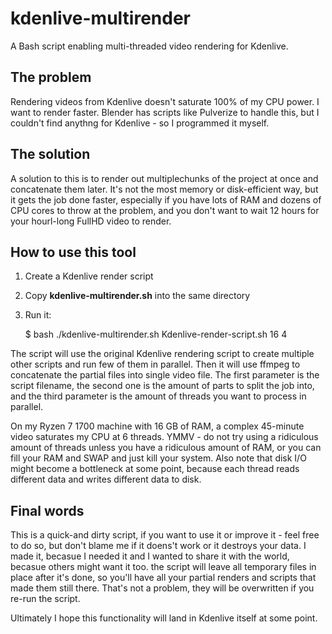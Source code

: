 # kdenlive-multirender
A Bash script enabling multi-threaded video rendering for Kdenlive.

## The problem
Rendering videos from Kdenlive doesn't saturate 100% of my CPU power. I want to render faster. Blender has scripts like Pulverize to handle this, but I couldn't find anythng for Kdenlive - so I programmed it myself.

## The solution

A solution to this is to render out multiplechunks of the project at once and concatenate them later. It's not the most memory or disk-efficient way, but it gets the job done faster, especially if you have lots of RAM and dozens of CPU cores to throw at the problem, and you don't want to wait 12 hours for your hourl-long FullHD video to render.

## How to use this tool

1. Create a Kdenlive render script
2. Copy __kdenlive-multirender.sh__ into the same directory
3. Run it:
      
      $ bash ./kdenlive-multirender.sh Kdenlive-render-script.sh 16 4

The script will use the original Kdenlive rendering script to create multiple other scripts and run few of them in parallel. Then it will use ffmpeg to concatenate the partial files into single video file. The first parameter is the script filename, the second one is the amount of parts to split the job into, and the third parameter is the amount of threads you want to process in parallel.

On my Ryzen 7 1700 machine with 16 GB of RAM, a complex 45-minute video saturates my CPU at 6 threads. YMMV - do not try using a ridiculous amount of threads unless you have a ridiculous amount of RAM, or you can fill your RAM and SWAP and just kill your system. Also note that disk I/O might become a bottleneck at some point, because each thread reads different data and writes different data to disk.

## Final words
This is a quick-and dirty script, if you want to use it or improve it - feel free to do so, but don't blame me if it doens't work or it destroys your data. I made it, becasue I needed it and I wanted to share it with the world, becasue others might want it too. the script will leave all temporary files in place after it's done, so you'll have all your partial renders and scripts that made them still there. That's not a problem, they will be overwritten if you re-run the script.

Ultimately I hope this functionality will land in Kdenlive itself at some point.
